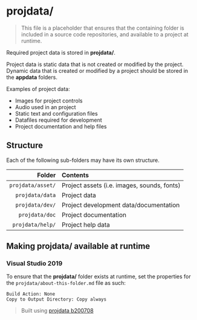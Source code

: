 ﻿# projdata/
> This file is a placeholder that ensures that the containing folder is included in a source code repositories, and available to a project at runtime.

Required project data is stored in **projdata/**.

Project data is static data that is not created or modified by the project. Dynamic data that is created or modified by a project should be stored in the **appdata** folders.

Examples of project data:
* Images for project controls
* Audio used in an project
* Static text and configuration files
* Datafiles required for development
* Project documentation and help files

## Structure
Each of the following sub-folders may have its own structure.

| Folder            | Contents                                     |
|------------------:|:---------------------------------------------|
| `projdata/asset/` | Project assets (i.e. images, sounds, fonts)  |
| `projdata/data`   | Project data                                 |
| `projdata/dev/`   | Project development data/documentation       |
| `projdata/doc`    | Project documentation                        |
| `projdata/help/`  | Project help data                            |

## Making projdata/ available at runtime

### Visual Studio 2019
To ensure that the **projdata/** folder exists at runtime, set the properties for the `projdata/about-this-folder.md` file as such:
```
Build Action: None
Copy to Output Directory: Copy always
```

> Built using [projdata b200708](https://github.com/aprettycoolprogram/dotfiles-templates-and-gists-etc/tree/master/template/projdata) <br>